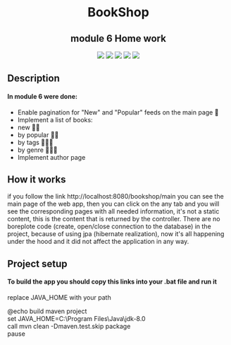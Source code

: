 <h1 align="center">BookShop</h1>
<h2 align="center">module 6 Home work</h2>
<p align="center">
  
<img src="https://img.shields.io/badge/Java-8-red.svg">

<img src="https://img.shields.io/badge/spring__webmvc-5.2.8-brightgreen.svg" >

<img src="https://img.shields.io/badge/Thymeleaf-3.x-blue.svg">

<img src="https://img.shields.io/badge/H2-1.4.x-9cf.svg">

<img src="https://img.shields.io/badge/spring--jdbc-5.2.8-lightgrey.svg">

</p>

## Description
<div>
<h4>In module 6 were done:</h4>
<ul>
<li>Enable pagination for "New" and "Popular" feeds on the main page 🦾</li>
<li>Implement a list of books:</li>
<li>new 🦾🦾</li>
<li>by popular 🦾🦾</li>
<li>by tags 🦾🦾🦾</li>
<li>by genre 🦾🦾🦾</li>
<li>Implement author page</li>
</ul>
</div>

## How it works
if you follow the link
http://localhost:8080/bookshop/main
you can see the main page of the web app, then you can click on the any tab
and you will see the corresponding pages with all needed information, it's not a static content, 
this is the content that is returned by the controller.
There are no boreplote code (create, open/close connection to the database) in the project, because of using jpa (hibernate realization),
now it's all happening under the hood and it did not affect the application in any way.
## Project setup
<h4>To build the app you should copy this links into your .bat file and run it</h4>
<p>replace JAVA_HOME with your path</p>
@echo build maven project <br>
set JAVA_HOME=C:\Program Files\Java\jdk-8.0 <br>
call mvn clean -Dmaven.test.skip package <br>
pause
